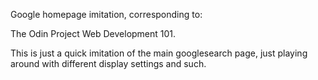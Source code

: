 Google homepage imitation, corresponding to:

The Odin Project Web Development 101.

This is just a quick imitation of the main googlesearch page, just playing around with different display settings and such.
